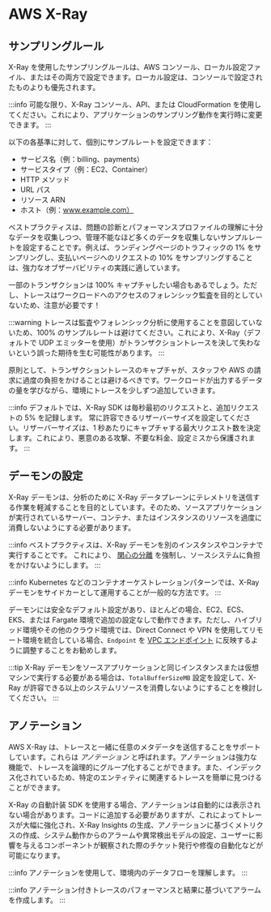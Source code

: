 # AWS X-Ray




## サンプリングルール

X-Ray を使用したサンプリングルールは、AWS コンソール、ローカル設定ファイル、またはその両方で設定できます。ローカル設定は、コンソールで設定されたものよりも優先されます。

:::info
可能な限り、X-Ray コンソール、API、または CloudFormation を使用してください。これにより、アプリケーションのサンプリング動作を実行時に変更できます。
:::

以下の各基準に対して、個別にサンプルレートを設定できます：

* サービス名（例：billing、payments）
* サービスタイプ（例：EC2、Container）
* HTTP メソッド
* URL パス
* リソース ARN
* ホスト（例：www.example.com）

ベストプラクティスは、問題の診断とパフォーマンスプロファイルの理解に十分なデータを収集しつつ、管理不能なほど多くのデータを収集しないサンプルレートを設定することです。例えば、ランディングページのトラフィックの 1% をサンプリングし、支払いページへのリクエストの 10% をサンプリングすることは、強力なオブザーバビリティの実践に適しています。

一部のトランザクションは 100% キャプチャしたい場合もあるでしょう。ただし、トレースはワークロードへのアクセスのフォレンシック監査を目的としていないため、注意が必要です！

:::warning
トレースは監査やフォレンシック分析に使用することを意図していないため、100% のサンプルレートは避けてください。これにより、X-Ray（デフォルトで UDP エミッターを使用）がトランザクショントレースを決して失わないという誤った期待を生む可能性があります。
:::

原則として、トランザクショントレースのキャプチャが、スタッフや AWS の請求に過度の負担をかけることは避けるべきです。ワークロードが出力するデータの量を学びながら、環境にトレースを少しずつ追加していきます。

:::info
デフォルトでは、X-Ray SDK は毎秒最初のリクエストと、追加リクエストの 5% を記録します。
常に許容できるリザーバーサイズを設定してください。リザーバーサイズは、1 秒あたりにキャプチャする最大リクエスト数を決定します。これにより、悪意のある攻撃、不要な料金、設定ミスから保護されます。
:::



## デーモンの設定

X-Ray デーモンは、分析のために X-Ray データプレーンにテレメトリを送信する作業を軽減することを目的としています。そのため、ソースアプリケーションが実行されているサーバー、コンテナ、またはインスタンスのリソースを過度に消費しないようにする必要があります。

:::info
	ベストプラクティスは、X-Ray デーモンを別のインスタンスやコンテナで実行することです。
  これにより、 [関心の分離](../faq/#what-is-the-separation-of-concerns) を強制し、ソースシステムに負担をかけないようにします。
:::

:::info
	Kubernetes などのコンテナオーケストレーションパターンでは、X-Ray デーモンをサイドカーとして運用することが一般的な方法です。
:::

デーモンには安全なデフォルト設定があり、ほとんどの場合、EC2、ECS、EKS、または Fargate 環境で追加の設定なしで動作できます。ただし、ハイブリッド環境やその他のクラウド環境では、Direct Connect や VPN を使用してリモート環境を統合している場合、`Endpoint` を [VPC エンドポイント](https://docs.aws.amazon.com/ja_jp/vpc/latest/privatelink/concepts.html) に反映するように調整することをお勧めします。

:::tip
	X-Ray デーモンをソースアプリケーションと同じインスタンスまたは仮想マシンで実行する必要がある場合は、`TotalBufferSizeMB` 設定を設定して、X-Ray が許容できる以上のシステムリソースを消費しないようにすることを検討してください。
:::



## アノテーション

AWS X-Ray は、トレースと一緒に任意のメタデータを送信することをサポートしています。これらは *アノテーション* と呼ばれます。アノテーションは強力な機能で、トレースを論理的にグループ化することができます。また、インデックス化されているため、特定のエンティティに関連するトレースを簡単に見つけることができます。

X-Ray の自動計装 SDK を使用する場合、アノテーションは自動的には表示されない場合があります。コードに追加する必要がありますが、これによってトレースが大幅に強化され、X-Ray Insights の生成、アノテーションに基づくメトリクスの作成、システム動作からのアラームや異常検出モデルの設定、ユーザーに影響を与えるコンポーネントが観察された際のチケット発行や修復の自動化などが可能になります。

:::info
	アノテーションを使用して、環境内のデータフローを理解します。
:::

:::info
	アノテーション付きトレースのパフォーマンスと結果に基づいてアラームを作成します。
:::
